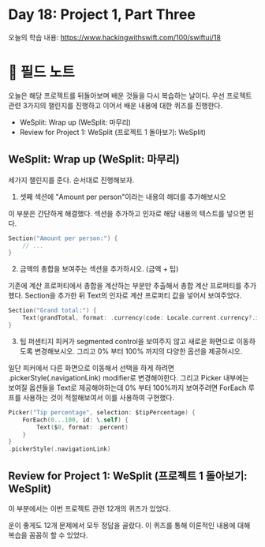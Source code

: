 #  Day 18: Project 1, Part Three

오늘의 학습 내용: https://www.hackingwithswift.com/100/swiftui/18

# 📒 필드 노트

오늘은 해당 프로젝트를 뒤돌아보며 배운 것들을 다시 복습하는 날이다. 우선 프로젝트 관련 3가지의 챌린지를 진행하고 이어서 배운 내용에 대한 퀴즈를 진행한다.

- WeSplit: Wrap up (WeSplit: 마무리)
- Review for Project 1: WeSplit (프로젝트 1 돌아보기: WeSplit)


## WeSplit: Wrap up (WeSplit: 마무리)

세가지 챌린지를 준다. 순서대로 진행해보자.

1. 셋째 섹션에 "Amount per person"이라는 내용의 헤더를 추가해보시오

이 부분은 간단하게 해결했다. 섹션을 추가하고 인자로 해당 내용의 텍스트를 넣으면 된다.

```Swift
Section("Amount per person:") {
    // ...    
}
```
2. 금액의 총합을 보여주는 섹션을 추가하시오. (금액 + 팁)

기존에 계산 프로퍼티에서 총합을 계산하는 부분만 추출해서 총합 계산 프로퍼티를 추가했다. Section을 추가한 뒤 Text의 인자로 계산 프로퍼티 값을 넣어서 보여주었다.

```Swift
Section("Grand total:") {
    Text(grandTotal, format: .currency(code: Locale.current.currency?.identifier ?? "USD"))
}
```

3. 팁 퍼센티지 피커가 segmented control을 보여주지 않고 새로운 화면으로 이동하도록 변경해보시오. 그리고 0% 부터 100% 까지의 다양한 옵션을 제공하시오.

일단 피커에서 다른 화면으로 이동해서 선택을 하게 하려면 .pickerStyle(.navigationLink) modifier로 변경해야한다. 그리고 Picker 내부에는 보여질 옵션들을 Text로 제공해야하는데 0% 부터 100%까지 보여주려면 ForEach 루프를 사용하는 것이 적절해보여서 이를 사용하여 구현했다.

```Swift
Picker("Tip percentage", selection: $tipPercentage) {
    ForEach(0...100, id: \.self) {
        Text($0, format: .percent)
    }
}
.pickerStyle(.navigationLink)
```


## Review for Project 1: WeSplit (프로젝트 1 돌아보기: WeSplit)

이 부분에서는 이번 프로젝트 관련 12개의 퀴즈가 있었다.

운이 좋게도 12개 문제에서 모두 정답을 골랐다. 이 퀴즈를 통해 이론적인 내용에 대해 복습을 꼼꼼히 할 수 있었다.


